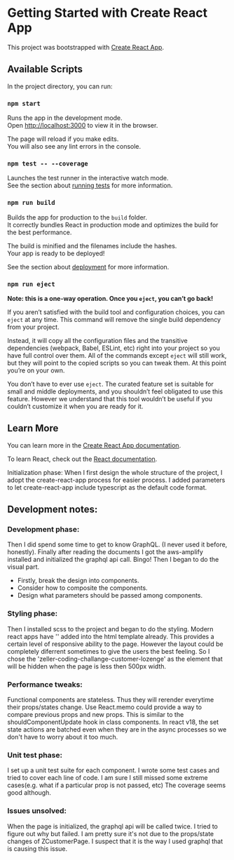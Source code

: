 # Getting Started with Create React App

This project was bootstrapped with [Create React App](https://github.com/facebook/create-react-app).

## Available Scripts

In the project directory, you can run:

### `npm start`

Runs the app in the development mode.\
Open [http://localhost:3000](http://localhost:3000) to view it in the browser.

The page will reload if you make edits.\
You will also see any lint errors in the console.

### `npm test -- --coverage`

Launches the test runner in the interactive watch mode.\
See the section about [running tests](https://facebook.github.io/create-react-app/docs/running-tests) for more information.

### `npm run build`

Builds the app for production to the `build` folder.\
It correctly bundles React in production mode and optimizes the build for the best performance.

The build is minified and the filenames include the hashes.\
Your app is ready to be deployed!

See the section about [deployment](https://facebook.github.io/create-react-app/docs/deployment) for more information.

### `npm run eject`

**Note: this is a one-way operation. Once you `eject`, you can’t go back!**

If you aren’t satisfied with the build tool and configuration choices, you can `eject` at any time. This command will remove the single build dependency from your project.

Instead, it will copy all the configuration files and the transitive dependencies (webpack, Babel, ESLint, etc) right into your project so you have full control over them. All of the commands except `eject` will still work, but they will point to the copied scripts so you can tweak them. At this point you’re on your own.

You don’t have to ever use `eject`. The curated feature set is suitable for small and middle deployments, and you shouldn’t feel obligated to use this feature. However we understand that this tool wouldn’t be useful if you couldn’t customize it when you are ready for it.

## Learn More

You can learn more in the [Create React App documentation](https://facebook.github.io/create-react-app/docs/getting-started).

To learn React, check out the [React documentation](https://reactjs.org/).

Initialization phase:
When I first design the whole structure of the project, I adopt the create-react-app process for easier process.
I added parameters to let create-react-app include typescript as the default code format.

## Development notes:

### Development phase:

Then I did spend some time to get to know GraphQL. (I never used it before, honestly).
Finally after reading the documents I got the aws-amplify installed and initialized the graphql api call. Bingo!
Then I began to do the visual part.

- Firstly, break the design into components.
- Consider how to composite the components.
- Design what parameters should be passed among components.

### Styling phase:

Then I installed scss to the project and began to do the styling.
Modern react apps have '<meta name="viewport" content="width=device-width, initial-scale=1" />' added into the html template already.
This provides a certain level of responsive ability to the page. However the layout could be completely diferrent sometimes to give the users the best feeling.
So I chose the 'zeller-coding-challange-customer-lozenge' as the element that will be hidden when the page is less then 500px width.

### Performance tweaks:

Functional components are stateless. Thus they will rerender everytime their props/states change.
Use React.memo could provide a way to compare previous props and new props. This is similar to the shouldComponentUpdate hook in class components.
In react v18, the set state actions are batched even when they are in the async processes so we don't have to worry about it too much.

### Unit test phase:

I set up a unit test suite for each component.
I wrote some test cases and tried to cover each line of code.
I am sure I still missed some extreme cases(e.g. what if a particular prop is not passed, etc)
The coverage seems good although.

### Issues unsolved:

When the page is initialized, the graphql api will be called twice.
I tried to figure out why but failed. I am pretty sure it's not due to the props/state changes of ZCustomerPage.
I suspect that it is the way I used graphql that is causing this issue.
